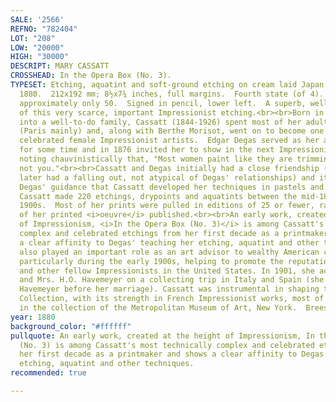 ```yaml
---
SALE: '2566'
REFNO: "782404"
LOT: "208"
LOW: "20000"
HIGH: "30000"
DESCRIPT: MARY CASSATT
CROSSHEAD: In the Opera Box (No. 3).
TYPESET: Etching, aquatint and soft-ground etching on cream laid Japan paper, circa
  1880.  212x192 mm; 8½x7¾ inches, full margins.  Fourth state (of 4).  Edition of
  approximately only 50.  Signed in pencil, lower left.  A superb, well-inked impression
  of this very scarce, important Impressionist etching.<br><br>Born in Philadelphia
  into a well-to-do family, Cassatt (1844-1926) spent most of her adult life in Europe
  (Paris mainly) and, along with Berthe Morisot, went on to become one of the most
  celebrated female Impressionist artists.  Edgar Degas served as her artistic mentor
  for some time and in 1876 invited her to show in the next Impressionist exhibition,
  noting chauvinistically that, "Most women paint like they are trimming hats, (but)
  not you."<br><br>Cassatt and Degas initially had a close friendship (though they
  later had a falling out, not atypical of Degas' relationships) and it was under
  Degas' guidance that Cassatt developed her techniques in pastels and printmaking.
  Cassatt made 220 etchings, drypoints and aquatints between the mid-1870s and early
  1900s.  Most of her prints were pulled in editions of 25 or fewer, rarely was any
  of her printed <i>oeuvre</i> published.<br><br>An early work, created at the height
  of Impressionism, <i>In the Opera Box (No. 3)</i> is among Cassatt's most technically
  complex and celebrated etchings from her first decade as a printmaker and shows
  a clear affinity to Degas' teaching her etching, aquatint and other techniques.<br><br>Cassatt
  also played an important role as an art advisor to wealthy American collectors,
  particularly during the early 1900s, helping to promote the reputation of Degas
  and other fellow Impressionists in the United States. In 1901, she accompanied Mr.
  and Mrs. H.O. Havemeyer on a collecting trip in Italy and Spain (she had known Mrs.
  Havemeyer before her marriage). Cassatt was instrumental in shaping the Havemeyer
  Collection, with its strength in French Impressionist works, most of which is now
  in the collection of the Metropolitan Museum of Art, New York.  Breeskin 22.
year: 1880
background_color: "#ffffff"
pullquote: An early work, created at the height of Impressionism, In the Opera Box
  (No. 3) is among Cassatt's most technically complex and celebrated etchings from
  her first decade as a printmaker and shows a clear affinity to Degas' teaching her
  etching, aquatint and other techniques.
recommended: true

---
```

